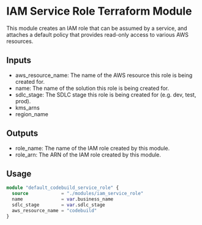 # IAM Service Role Terraform Module

This module creates an IAM role that can be assumed by a service, and attaches a default policy that provides read-only
access to various AWS resources.

## Inputs

- aws_resource_name: The name of the AWS resource this role is being created for.
- name: The name of the solution this role is being created for.
- sdlc_stage: The SDLC stage this role is being created for (e.g. dev, test, prod).
- kms_arns
- region_name

## Outputs

- role_name: The name of the IAM role created by this module.
- role_arn: The ARN of the IAM role created by this module.

## Usage

```terraform
module "default_codebuild_service_role" {
  source            = "./modules/iam_service_role"
  name              = var.business_name
  sdlc_stage        = var.sdlc_stage
  aws_resource_name = "codebuild"
}
```